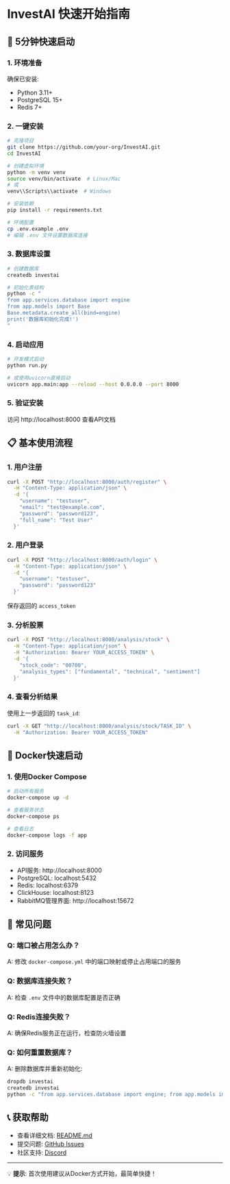 # InvestAI 快速开始指南

## 🚀 5分钟快速启动

### 1. 环境准备

确保已安装:
- Python 3.11+
- PostgreSQL 15+
- Redis 7+

### 2. 一键安装

```bash
# 克隆项目
git clone https://github.com/your-org/InvestAI.git
cd InvestAI

# 创建虚拟环境
python -m venv venv
source venv/bin/activate  # Linux/Mac
# 或
venv\\Scripts\\activate  # Windows

# 安装依赖
pip install -r requirements.txt

# 环境配置
cp .env.example .env
# 编辑 .env 文件设置数据库连接
```

### 3. 数据库设置

```bash
# 创建数据库
createdb investai

# 初始化表结构
python -c "
from app.services.database import engine
from app.models import Base
Base.metadata.create_all(bind=engine)
print('数据库初始化完成!')
"
```

### 4. 启动应用

```bash
# 开发模式启动
python run.py

# 或使用uvicorn直接启动
uvicorn app.main:app --reload --host 0.0.0.0 --port 8000
```

### 5. 验证安装

访问 http://localhost:8000 查看API文档

## 📋 基本使用流程

### 1. 用户注册

```bash
curl -X POST "http://localhost:8000/auth/register" \
  -H "Content-Type: application/json" \
  -d '{
    "username": "testuser",
    "email": "test@example.com",
    "password": "password123",
    "full_name": "Test User"
  }'
```

### 2. 用户登录

```bash
curl -X POST "http://localhost:8000/auth/login" \
  -H "Content-Type: application/json" \
  -d '{
    "username": "testuser",
    "password": "password123"
  }'
```

保存返回的 `access_token`

### 3. 分析股票

```bash
curl -X POST "http://localhost:8000/analysis/stock" \
  -H "Content-Type: application/json" \
  -H "Authorization: Bearer YOUR_ACCESS_TOKEN" \
  -d '{
    "stock_code": "00700",
    "analysis_types": ["fundamental", "technical", "sentiment"]
  }'
```

### 4. 查看分析结果

使用上一步返回的 `task_id`:

```bash
curl -X GET "http://localhost:8000/analysis/stock/TASK_ID" \
  -H "Authorization: Bearer YOUR_ACCESS_TOKEN"
```

## 🐳 Docker快速启动

### 1. 使用Docker Compose

```bash
# 启动所有服务
docker-compose up -d

# 查看服务状态
docker-compose ps

# 查看日志
docker-compose logs -f app
```

### 2. 访问服务

- API服务: http://localhost:8000
- PostgreSQL: localhost:5432
- Redis: localhost:6379
- ClickHouse: localhost:8123
- RabbitMQ管理界面: http://localhost:15672

## 🔧 常见问题

### Q: 端口被占用怎么办？
A: 修改 `docker-compose.yml` 中的端口映射或停止占用端口的服务

### Q: 数据库连接失败？
A: 检查 `.env` 文件中的数据库配置是否正确

### Q: Redis连接失败？
A: 确保Redis服务正在运行，检查防火墙设置

### Q: 如何重置数据库？
A: 删除数据库并重新初始化:
```bash
dropdb investai
createdb investai
python -c "from app.services.database import engine; from app.models import Base; Base.metadata.create_all(bind=engine)"
```

## 📞 获取帮助

- 查看详细文档: [README.md](README.md)
- 提交问题: [GitHub Issues](https://github.com/your-org/InvestAI/issues)
- 社区支持: [Discord](https://discord.gg/investai)

---

💡 **提示**: 首次使用建议从Docker方式开始，最简单快捷！